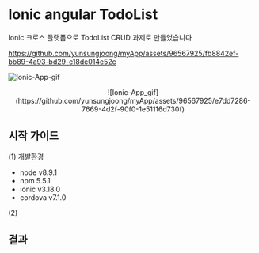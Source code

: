 

# Ionic angular TodoList 

Ionic 크로스 플랫폼으로 
TodoList CRUD 과제로 만들었습니다


https://github.com/yunsungjoong/myApp/assets/96567925/fb8842ef-bb89-4a93-bd29-e18de014e52c

![Ionic-App-gif](https://github.com/yunsungjoong/myApp/assets/96567925/d6f2a34a-0491-49d0-a769-f55f9f0a98f5)


<p align="center">
![Ionic-App_gif](https://github.com/yunsungjoong/myApp/assets/96567925/e7dd7286-7669-4d2f-90f0-1e51116d730f)
</p>



## 시작 가이드

(1) 개발환경
- node v8.9.1
- npm 5.5.1
- ionic v3.18.0
- cordova v7.1.0

(2) 


## 결과
